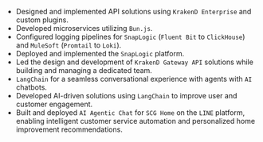 - Designed and implemented API solutions using `KrakenD Enterprise` and custom plugins.
- Developed microservices utilizing `Bun.js`.
- Configured logging pipelines for `SnapLogic` (`Fluent Bit` to `ClickHouse`) and `MuleSoft` (`Promtail` to `Loki`).
- Deployed and implemented the `SnapLogic` platform.
- Led the design and development of `KrakenD Gateway API` solutions while building and managing a dedicated team.
- `LangChain` for a seamless conversational experience with agents with `AI` chatbots.
- Developed AI-driven solutions using `LangChain` to improve user and customer engagement.
- Built and deployed `AI Agentic Chat` for `SCG Home` on the `LINE` platform, enabling intelligent customer service automation and personalized home improvement recommendations.
